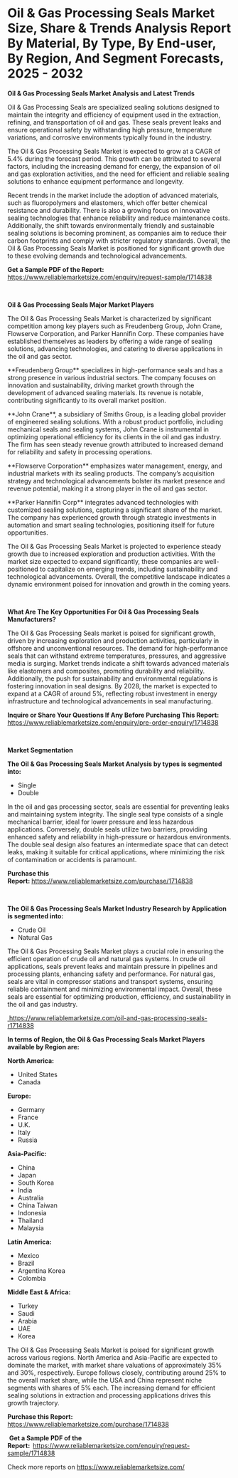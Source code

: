 <p><h1>Oil & Gas Processing Seals Market Size, Share & Trends Analysis Report By Material, By Type, By End-user, By Region, And Segment Forecasts, 2025 - 2032</h1></p><p><strong>Oil & Gas Processing Seals Market Analysis and Latest Trends</strong></p>
<p><p>Oil & Gas Processing Seals are specialized sealing solutions designed to maintain the integrity and efficiency of equipment used in the extraction, refining, and transportation of oil and gas. These seals prevent leaks and ensure operational safety by withstanding high pressure, temperature variations, and corrosive environments typically found in the industry. </p><p>The Oil & Gas Processing Seals Market is expected to grow at a CAGR of 5.4% during the forecast period. This growth can be attributed to several factors, including the increasing demand for energy, the expansion of oil and gas exploration activities, and the need for efficient and reliable sealing solutions to enhance equipment performance and longevity. </p><p>Recent trends in the market include the adoption of advanced materials, such as fluoropolymers and elastomers, which offer better chemical resistance and durability. There is also a growing focus on innovative sealing technologies that enhance reliability and reduce maintenance costs. Additionally, the shift towards environmentally friendly and sustainable sealing solutions is becoming prominent, as companies aim to reduce their carbon footprints and comply with stricter regulatory standards. Overall, the Oil & Gas Processing Seals Market is positioned for significant growth due to these evolving demands and technological advancements.</p></p>
<p><strong>Get a Sample PDF of the Report:&nbsp;</strong> <a href="https://www.reliablemarketsize.com/enquiry/request-sample/1714838?utm_campaign=2753&utm_medium=2&utm_source=Github&utm_content=ia&utm_term=01042025&utm_id=oil-gas-processing-seals">https://www.reliablemarketsize.com/enquiry/request-sample/1714838</a></p>
<p>&nbsp;</p>
<p><strong>Oil & Gas Processing Seals Major Market Players</strong></p>
<p><p>The Oil & Gas Processing Seals Market is characterized by significant competition among key players such as Freudenberg Group, John Crane, Flowserve Corporation, and Parker Hannifin Corp. These companies have established themselves as leaders by offering a wide range of sealing solutions, advancing technologies, and catering to diverse applications in the oil and gas sector.</p><p>**Freudenberg Group** specializes in high-performance seals and has a strong presence in various industrial sectors. The company focuses on innovation and sustainability, driving market growth through the development of advanced sealing materials. Its revenue is notable, contributing significantly to its overall market position.</p><p>**John Crane**, a subsidiary of Smiths Group, is a leading global provider of engineered sealing solutions. With a robust product portfolio, including mechanical seals and sealing systems, John Crane is instrumental in optimizing operational efficiency for its clients in the oil and gas industry. The firm has seen steady revenue growth attributed to increased demand for reliability and safety in processing operations.</p><p>**Flowserve Corporation** emphasizes water management, energy, and industrial markets with its sealing products. The company’s acquisition strategy and technological advancements bolster its market presence and revenue potential, making it a strong player in the oil and gas sector.</p><p>**Parker Hannifin Corp** integrates advanced technologies with customized sealing solutions, capturing a significant share of the market. The company has experienced growth through strategic investments in automation and smart sealing technologies, positioning itself for future opportunities.</p><p>The Oil & Gas Processing Seals Market is projected to experience steady growth due to increased exploration and production activities. With the market size expected to expand significantly, these companies are well-positioned to capitalize on emerging trends, including sustainability and technological advancements. Overall, the competitive landscape indicates a dynamic environment poised for innovation and growth in the coming years.</p></p>
<p>&nbsp;</p>
<p><strong>What Are The Key Opportunities For Oil & Gas Processing Seals Manufacturers?</strong></p>
<p><p>The Oil & Gas Processing Seals market is poised for significant growth, driven by increasing exploration and production activities, particularly in offshore and unconventional resources. The demand for high-performance seals that can withstand extreme temperatures, pressures, and aggressive media is surging. Market trends indicate a shift towards advanced materials like elastomers and composites, promoting durability and reliability. Additionally, the push for sustainability and environmental regulations is fostering innovation in seal designs. By 2028, the market is expected to expand at a CAGR of around 5%, reflecting robust investment in energy infrastructure and technological advancements in seal manufacturing.</p></p>
<p><strong>Inquire or Share Your Questions If Any Before Purchasing This Report:</strong> <a href="https://www.reliablemarketsize.com/enquiry/pre-order-enquiry/1714838?utm_campaign=2753&utm_medium=2&utm_source=Github&utm_content=ia&utm_term=01042025&utm_id=oil-gas-processing-seals">https://www.reliablemarketsize.com/enquiry/pre-order-enquiry/1714838</a></p>
<p>&nbsp;</p>
<p><strong>Market Segmentation</strong></p>
<p><strong>The Oil & Gas Processing Seals Market Analysis by types is segmented into:</strong></p>
<p><ul><li>Single</li><li>Double</li></ul></p>
<p><p>In the oil and gas processing sector, seals are essential for preventing leaks and maintaining system integrity. The single seal type consists of a single mechanical barrier, ideal for lower pressure and less hazardous applications. Conversely, double seals utilize two barriers, providing enhanced safety and reliability in high-pressure or hazardous environments. The double seal design also features an intermediate space that can detect leaks, making it suitable for critical applications, where minimizing the risk of contamination or accidents is paramount.</p></p>
<p><strong>Purchase this Report:&nbsp;</strong><a href="https://www.reliablemarketsize.com/purchase/1714838?utm_campaign=2753&utm_medium=2&utm_source=Github&utm_content=ia&utm_term=01042025&utm_id=oil-gas-processing-seals">https://www.reliablemarketsize.com/purchase/1714838</a></p>
<p>&nbsp;</p>
<p><strong>The Oil & Gas Processing Seals Market Industry Research by Application is segmented into:</strong></p>
<p><ul><li>Crude Oil</li><li>Natural Gas</li></ul></p>
<p><p>The Oil & Gas Processing Seals Market plays a crucial role in ensuring the efficient operation of crude oil and natural gas systems. In crude oil applications, seals prevent leaks and maintain pressure in pipelines and processing plants, enhancing safety and performance. For natural gas, seals are vital in compressor stations and transport systems, ensuring reliable containment and minimizing environmental impact. Overall, these seals are essential for optimizing production, efficiency, and sustainability in the oil and gas industry.</p></p>
<p><a href="https://www.reliablemarketsize.com/oil-and-gas-processing-seals-r1714838?utm_campaign=2753&utm_medium=2&utm_source=Github&utm_content=ia&utm_term=01042025&utm_id=oil-gas-processing-seals">&nbsp;https://www.reliablemarketsize.com/oil-and-gas-processing-seals-r1714838</a></p>
<p><strong>In terms of Region, the Oil & Gas Processing Seals Market Players available by Region are:</strong></p>
<p>
    <p> <strong> North America: </strong>
        <ul>
            <li>United States</li>
            <li>Canada</li>
        </ul>
        </p> 
    <p> <strong> Europe: </strong>
        <ul>
            <li>Germany</li>
            <li>France</li>
            <li>U.K.</li>
            <li>Italy</li>
            <li>Russia</li>
        </ul>
        </p> 
    <p> <strong> Asia-Pacific: </strong>
        <ul>
            <li>China</li>
            <li>Japan</li>
            <li>South Korea</li>
            <li>India</li>
            <li>Australia</li>
            <li>China Taiwan</li>
            <li>Indonesia</li>
            <li>Thailand</li>
            <li>Malaysia</li>
        </ul>
        </p> 
    <p> <strong> Latin America: </strong>
        <ul>
            <li>Mexico</li>
            <li>Brazil</li>
            <li>Argentina Korea</li>
            <li>Colombia</li>
        </ul>
        </p> 
    <p> <strong> Middle East & Africa: </strong>
        <ul>
            <li>Turkey</li>
            <li>Saudi</li>
            <li>Arabia</li>
            <li>UAE</li>
            <li>Korea</li>
        </ul>
    </p>
    </p>
<p><p>The Oil & Gas Processing Seals Market is poised for significant growth across various regions. North America and Asia-Pacific are expected to dominate the market, with market share valuations of approximately 35% and 30%, respectively. Europe follows closely, contributing around 25% to the overall market share, while the USA and China represent niche segments with shares of 5% each. The increasing demand for efficient sealing solutions in extraction and processing applications drives this growth trajectory.</p></p>
<p><strong>Purchase this Report: </strong><a href="https://www.reliablemarketsize.com/purchase/1714838?utm_campaign=2753&utm_medium=2&utm_source=Github&utm_content=ia&utm_term=01042025&utm_id=oil-gas-processing-seals">https://www.reliablemarketsize.com/purchase/1714838</a></p>
<p>&nbsp;<strong>Get a Sample PDF of the Report:&nbsp;&nbsp;</strong><a href="https://www.reliablemarketsize.com/enquiry/request-sample/1714838?utm_campaign=2753&utm_medium=2&utm_source=Github&utm_content=ia&utm_term=01042025&utm_id=oil-gas-processing-seals">https://www.reliablemarketsize.com/enquiry/request-sample/1714838</a></p>
<p><strong></strong></p>
<p>Check more reports on <a href="https://www.reliablemarketsize.com/?utm_campaign=2753&utm_medium=2&utm_source=Github&utm_content=ia&utm_term=01042025&utm_id=oil-gas-processing-seals">https://www.reliablemarketsize.com/</a></p>